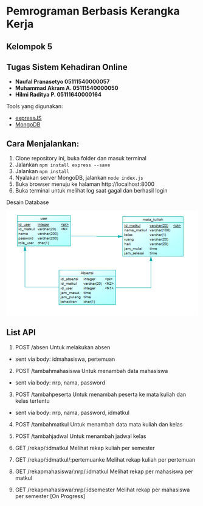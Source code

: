 # Pemrograman Berbasis Kerangka Kerja
## Kelompok 5
## Tugas Sistem Kehadiran Online
   
   - **Naufal Pranasetyo   05111540000057**
   - **Muhammad Akram A.   05111540000050**
   - **Hilmi Raditya P.    05111640000164**

Tools yang digunakan: 
- [expressJS](https://expressjs.com/)
- [MongoDB](https://www.mongodb.com/) 
   
## Cara Menjalankan:
1. Clone repository ini, buka folder dan masuk terminal
2. Jalankan `npm install express --save`
3. Jalankan `npm install`
4. Nyalakan server MongoDB, jalankan `node index.js`
5. Buka browser menuju ke halaman http://localhost:8000
6. Buka terminal untuk melihat log saat gagal dan berhasil login

Desain Database

![db](Database.png)

## List API
1. POST /absen Untuk melakukan absen
- sent via body: idmahasiswa, pertemuan


2. POST /tambahmahasiswa Untuk menambah data mahasiswa
- sent via body: nrp, nama, password


3. POST /tambahpeserta Untuk menambah peserta ke mata kuliah dan kelas tertentu
- sent via body: nrp, nama, password, idmatkul


4. POST /tambahmatkul Untuk menambah data mata kuliah dan kelas

5. POST /tambahjadwal Untuk menambah jadwal kelas

6. GET /rekap/:idmatkul Melihat rekap kuliah per semester

7. GET /rekap/:idmatkul/:pertemuanke Melihat rekap kuliah per pertemuan

8. GET /rekapmahasiswa/:nrp/:idmatkul Melihat rekap per mahasiswa per matkul

9. GET /rekapmahasiswa/:nrp/:idsemester Melihat rekap per mahasiswa per semester [On Progress]


